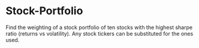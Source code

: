 # Stock-Portfolio
Find the weighting of a stock portfolio of ten stocks with the highest sharpe ratio (returns vs volatility). Any stock tickers can be substituted for the ones used.
